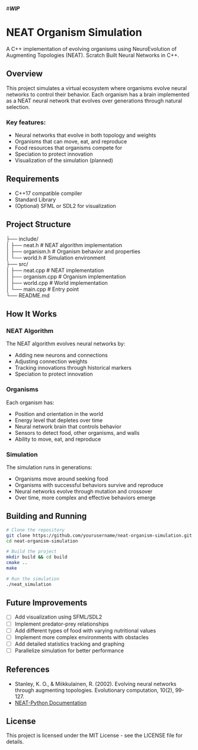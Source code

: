 #***WIP***

# NEAT Organism Simulation

A C++ implementation of evolving organisms using NeuroEvolution of Augmenting Topologies (NEAT). Scratch Built Neural Networks in C++.

## Overview

This project simulates a virtual ecosystem where organisms evolve neural networks to control their behavior. Each organism has a brain implemented as a NEAT neural network that evolves over generations through natural selection.

### Key features:
- Neural networks that evolve in both topology and weights
- Organisms that can move, eat, and reproduce
- Food resources that organisms compete for
- Speciation to protect innovation
- Visualization of the simulation (planned)

## Requirements
- C++17 compatible compiler
- Standard Library
- (Optional) SFML or SDL2 for visualization

## Project Structure<br>
├── include/ <br>
│   ├── neat.h           # NEAT algorithm implementation<br>
│   ├── organism.h       # Organism behavior and properties<br>
│   └── world.h          # Simulation environment<br>
├── src/<br>
│   ├── neat.cpp         # NEAT implementation<br>
│   ├── organism.cpp     # Organism implementation<br>
│   ├── world.cpp        # World implementation<br>
│   └── main.cpp         # Entry point<br>
└── README.md<br>

## How It Works

### NEAT Algorithm
The NEAT algorithm evolves neural networks by:
- Adding new neurons and connections
- Adjusting connection weights
- Tracking innovations through historical markers
- Speciation to protect innovation

### Organisms
Each organism has:
- Position and orientation in the world
- Energy level that depletes over time
- Neural network brain that controls behavior
- Sensors to detect food, other organisms, and walls
- Ability to move, eat, and reproduce

### Simulation
The simulation runs in generations:
- Organisms move around seeking food
- Organisms with successful behaviors survive and reproduce
- Neural networks evolve through mutation and crossover
- Over time, more complex and effective behaviors emerge

## Building and Running

```bash
# Clone the repository
git clone https://github.com/yourusername/neat-organism-simulation.git
cd neat-organism-simulation

# Build the project
mkdir build && cd build
cmake ..
make

# Run the simulation
./neat_simulation
```

## Future Improvements

- [ ] Add visualization using SFML/SDL2
- [ ] Implement predator-prey relationships
- [ ] Add different types of food with varying nutritional values
- [ ] Implement more complex environments with obstacles
- [ ] Add detailed statistics tracking and graphing
- [ ] Parallelize simulation for better performance

## References

- Stanley, K. O., & Miikkulainen, R. (2002). Evolving neural networks through augmenting topologies. Evolutionary computation, 10(2), 99-127.
- [NEAT-Python Documentation](https://neat-python.readthedocs.io/en/latest/neat_overview.html)

## License

This project is licensed under the MIT License - see the LICENSE file for details.
